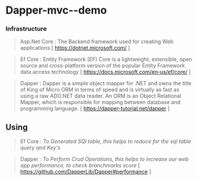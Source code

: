 # Dapper-mvc--demo

 ### Infrastructure

  > Asp.Net Core : The Backend framework used for creating Web applications [ https://dotnet.microsoft.com/ ]
  
  > Ef Core : Entity Framework (EF) Core is a lightweight, extensible, open source and cross-platform version of the popular Entity Framework data access technology 
  [ https://docs.microsoft.com/en-us/ef/core/ ]
  
  > Dapper : Dapper is a simple object mapper for .NET and owns the title of King of Micro ORM in terms of speed and is virtually as fast as using a raw ADO.NET data reader. An ORM is an Object Relational Mapper, which is responsible for mapping between database and programming language.
  [ https://dapper-tutorial.net/dapper ]

## Using
 > Ef Core : *To Generated SQl table, this helps to reduce for the sql table query and Key's*

 > Dapper : *To Perform Crud Operations, this helps to increase our web app performance, to check branchmarks score* [ https://github.com/DapperLib/Dapper#performance ] 
